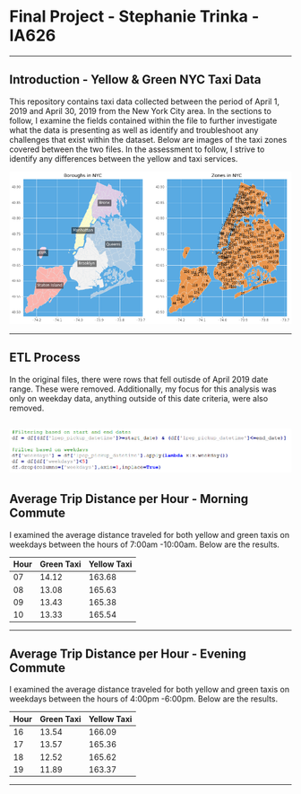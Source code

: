 # Final Project - Stephanie Trinka - IA626 
-------------------------------------------------
## Introduction - Yellow & Green NYC Taxi Data

This repository contains taxi data collected between the period of April 1, 2019 and April 30, 2019 from the New York City area. In the sections to follow, I examine the fields contained within the file to further investigate what the data is presenting as well as identify and troubleshoot any challenges that exist within the dataset.
Below are images of the taxi zones covered between the two files. In the assessment to follow, I strive to identify any differences between the yellow and taxi services. 

![Image of graph](https://github.com/johnsosc/626finalproj/blob/main/Images/map.png)

--------------------------------------------------
## ETL Process

In the original files, there were rows that fell outisde of April 2019 date range. These were removed. Additionally, my focus for this analysis was only on weekday data, anything outside of this date criteria, were also removed. 

![Image of graph](https://github.com/johnsosc/626finalproj/blob/main/Images/weekdayfiltering.PNG)
--------------------------------------------------
## Average Trip Distance per Hour - Morning Commute

I examined the average distance traveled for both yellow and green taxis on weekdays between the hours of 7:00am -10:00am. Below are the results. 

Hour | Green Taxi | Yellow Taxi  |
-------------|-------------|--------|
07 | 14.12 | 163.68 |
08 | 13.08 | 165.63 |
09 | 13.43 | 165.38 |
10| 13.33  | 165.54 |
-----------------------------------------------------
## Average Trip Distance per Hour - Evening Commute 

I examined the average distance traveled for both yellow and green taxis on weekdays between the hours of 4:00pm -6:00pm. Below are the results. 

Hour | Green Taxi | Yellow Taxi |
-------------|-------------|--------|
16 |13.54 | 166.09 |
17 |13.57 | 165.36 |
18 |12.52 | 165.62 |
19 |11.89 | 163.37 |

-------------------------------------
